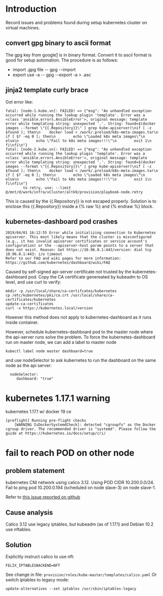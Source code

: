 # Introduction

Record issues and problems found during setup kubernetes cluster on
virtual machines.

## convert gpg binary to ascii format

The gpg key from google[1] is in binary format. Convert it to ascii format
is good for setup automation. The procedure is as follows:

* import .gpg file -- gpg --import <file>
* export use -a -- gpg --export -a >  <file>.asc

## jinja2 template curly brace

Got error like:

    fatal: [node-1.kube.vn]: FAILED! => {"msg": "An unhandled exception occurred while running the lookup plugin 'template'. Error was a <class 'ansible.errors.AnsibleError'>, original message: template error while templating string: unexpected '.'. String: found=$(docker images --format \"{{.Repository}}\" | grep kube-apiserver)\nif [ -z $found ]; then\n    docker load < /work/.preload/k8s-meta-images.tar\n    if [ $? -eq 0 ]; then\n        echo \"Loaded k8s meta images\"\n    else\n        echo \"Fail to k8s meta images!!!\"\n        exit 1\n    fi\nfi\n"}
    fatal: [node-2.kube.vn]: FAILED! => {"msg": "An unhandled exception occurred while running the lookup plugin 'template'. Error was a <class 'ansible.errors.AnsibleError'>, original message: template error while templating string: unexpected '.'. String: found=$(docker images --format \"{{.Repository}}\" | grep kube-apiserver)\nif [ -z $found ]; then\n    docker load < /work/.preload/k8s-meta-images.tar\n    if [ $? -eq 0 ]; then\n        echo \"Loaded k8s meta images\"\n    else\n        echo \"Fail to k8s meta images!!!\"\n        exit 1\n    fi\nfi\n"}
            to retry, use: --limit @/mnt/d/work/infra/vCluster/altk9/provision/playbook-node.retry

This is caused by the {{.Repository}} is not escaped properly. Solution is to enclose
this {{.Repository}} inside a {% raw %} and {% endraw %} block.

## kubernetes-dashboard pod crashes

    2019/04/01 16:12:55 Error while initializing connection to Kubernetes apiserver. This most likely means that the cluster is misconfigured (e.g., it has invalid apiserver certificates or service account's configuration) or the --apiserver-host param points to a server that does not exist. Reason: Get https://10.96.0.1:443/version: dial tcp 10.96.0.1:443: i/o timeout
    Refer to our FAQ and wiki pages for more information: https://github.com/kubernetes/dashboard/wiki/FAQ

Caused by self-signed api-server certificate not trusted by the kubernetes-dashboard pod. Copy the CA certificate genereated by
kubeadm to OS level, and use curl to verify:

    mkdir -p /usr/local/share/ca-certifcates/kubernetes
    cp /etc/kubernetes/pki/ca.crt /usr/local/share/ca-certificates/kubernetes
    update-ca-certificates
    curl -v https://kubernetes.local/version

 However this method does not apply to kubernetes-dashboard as it runs inside
container. 

 However, schedule kubernetes-dashboard pod to the master node where the api-server runs solve the problem.
To force the kubernetes-dashboard run on master node, we can add a label to master node

    kubectl label node master dashboard=true

 and use nodeSelector to ask kubernetes to run the dashboard on the same node as the api server:

      nodeSelector:
         dashboard: "true"


# kubernetes 1.17.1 warning

kubernetes 1.17.1 w/ docker 19 ce

    [preflight] Running pre-flight checks
        [WARNING IsDockerSystemdCheck]: detected "cgroupfs" as the Docker cgroup driver. The recommended driver is "systemd". Please follow the guide at https://kubernetes.io/docs/setup/cri/

# fail to reach POD on other node

## problem statement

kubernetes CNI network using calico 3.12. Using POD CIDR 10.200.0.0/24. Fail to ping
pod 10.200.0.194 (scheduled on node slave-3) on node slave-1.

Refer to [this issue reported on github][2]

## Cause analysis

Calico 3.12 use  legacy iptables, but kubeadm (as of 1.17.1) and Debian 10.2 use nftables. 

## Solution

Explicitly instruct calico to use nft:

    FELIX_IPTABLESBACKEND=NFT

See change in file: `provision/roles/kube-master/templates/calico.yaml`
Or switch iptables to legacy mode:

    update-alternatives --set iptables /usr/sbin/iptables-legacy



[1]: https://packages.cloud.google.com/apt/doc/apt-key.gpg
[2]: https://github.com/projectcalico/calico/issues/2322
